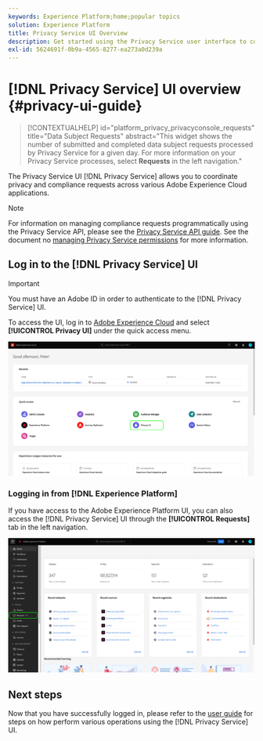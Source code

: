 ```yaml
---
keywords: Experience Platform;home;popular topics
solution: Experience Platform
title: Privacy Service UI Overview
description: Get started using the Privacy Service user interface to coordinate and monitor privacy requests across various Experience Cloud applications.
exl-id: 5624691f-0b9a-4565-8277-ea273a0d239a
---
```

# [!DNL Privacy Service] UI overview {#privacy-ui-guide}

>[!CONTEXTUALHELP]
>id="platform_privacy_privacyconsole_requests"
>title="Data Subject Requests"
>abstract="This widget shows the number of submitted and completed data subject requests processed by Privacy Service for a given day. For more information on your Privacy Service processes, select **Requests** in the left navigation."

The Privacy Service UI [!DNL Privacy Service] allows you to coordinate privacy and compliance requests across various Adobe Experience Cloud applications.

>[!NOTE]
>
>For information on managing compliance requests programmatically using the Privacy Service API, please see the [Privacy Service API guide](../api/overview.md). See the document no [managing Privacy Service permissions](../permissions.md) for more information.

## Log in to the [!DNL Privacy Service] UI

>[!IMPORTANT] 
>
>You must have an Adobe ID in order to authenticate to the [!DNL Privacy Service] UI. 

To access the UI, log in to [Adobe Experience Cloud](https://experience.adobe.com/) and select **[!UICONTROL Privacy UI]** under the quick access menu.

![The Experience Cloud dashboard with Privacy UI highlighted.](../images/ui-overview/quick-access.png)


### Logging in from [!DNL Experience Platform]

If you have access to the Adobe Experience Platform UI, you can also access the [!DNL Privacy Service] UI through the **[!UICONTROL Requests]** tab in the left navigation.

![The Adobe Experience Platform UI with Requests highlighted in the left navigation bar.](../images/ui-overview/platform.png)

## Next steps

Now that you have successfully logged in, please refer to the [user guide](user-guide.md) for steps on how perform various operations using the [!DNL Privacy Service] UI.
